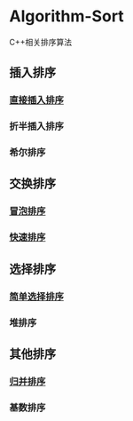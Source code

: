 # Algorithm-Sort
C++相关排序算法
## 插入排序

### [直接插入排序](./Code/directInsertSort.cpp)
### 折半插入排序
### 希尔排序


## 交换排序
### [冒泡排序](./Code/bubbleSort.cpp)
### [快速排序](./Code/quickSort.cpp)


## 选择排序
### [简单选择排序](./Code/simpleSelectionSort.cpp)
### 堆排序


## 其他排序
### [归并排序](./Code/mergeSort.cpp)
### 基数排序

